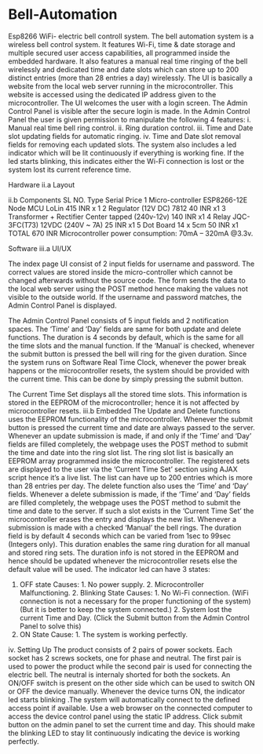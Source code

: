 # Bell-Automation
Esp8266 WiFi- electric bell controll system.
The bell automation system is a wireless bell control system. It features Wi-Fi,       time & date storage and multiple secured user access capabilities, all programmed inside the embedded hardware. It also features a manual real time ringing of the bell wirelessly and dedicated time and date slots which can store up to 200 distinct entries                    (more than 28 entries a day) wirelessly. 
	The UI is basically a website from the local web server running in the microcontroller. This website is accessed using the dedicated IP address given to the microcontroller.        The UI welcomes the user with a login screen. The Admin Control Panel is visible after the secure login is made. In the Admin Control Panel the user is given permission to manipulate the following 4 features: 
i.	Manual real time bell ring control. 
ii.	Ring duration control.
iii.	Time and Date slot updating fields for automatic ringing.
iv.	Time and Date slot removal fields for removing each updated slots.
The system also includes a led indicator which will be lit continuously if everything is working fine. If the led starts blinking, this indicates either the Wi-Fi connection is lost or the system lost its current reference time.

Hardware
ii.a Layout
                                                                              


ii.b Components
SL
NO.	  Type	 Serial	Price 
1	Micro-controller	ESP8266-12E Node MCU LoLin	415 INR x 1
2	Regulator (12V DC)	7812	40   INR  x1
3	Transformer + Rectifier	Center tapped (240v-12v)	140 INR  x1
4	Relay	JQC-3FC(T73) 12VDC (240V ~ 7A)	25   INR  x1
5	Dot Board	14 x 5cm	 50  INR  x1
									TOTAL       670 INR
  	Microcontroller power consumption: 70mA – 320mA @3.3v.




Software
iii.a UI/UX

The index page UI consist of 2 input fields for username and password. The correct values are stored inside the micro-controller which cannot be changed afterwards without the source code.
The form sends the data to the local web server using the POST method hence making the values not visible to the outside world. If the username and password matches, the Admin Control Panel is displayed. 




The Admin Control Panel consists of 5 input fields and 2 notification spaces. The ‘Time’ and ‘Day’ fields are same for both update and delete functions. The duration is              4 seconds by default, which is the same for all the time slots and the manual function. If the ‘Manual’ is checked, whenever the submit button is pressed the bell will ring for the given duration. Since the system runs on Software Real Time Clock, whenever the power break happens or the microcontroller resets, the system should be provided with the current time. This can be done by simply pressing the submit button.

The Current Time Set displays all the stored time slots. This information is stored in the EEPROM of the microcontroller; hence it is not affected by microcontroller resets.
iii.b Embedded
	The Update and Delete functions uses the EEPROM functionality of the microcontroller. Whenever the submit button is pressed the current time and date are always passed to the server. Whenever an update submission is made, if and only if the ‘Time’ and ‘Day’ fields are filled completely, the webpage uses the POST method to submit the time and date into the ring slot list. The ring slot list is basically an EEPROM array programmed inside the microcontroller. The registered sets are displayed to the user via the ‘Current Time Set’ section using AJAX script hence it’s a live list. The list can have up to 200 entries which is more than 28 entries per day.
	The delete function also uses the ‘Time’ and ‘Day’ fields. Whenever a delete submission is made, if the ‘Time’ and ‘Day’ fields are filled completely, the webpage uses the POST method to submit the time and date to the server. If such a slot exists in the ‘Current Time Set’ the microcontroller erases the entry and displays the new list.
	Whenever a submission is made with a checked ‘Manual’ the bell rings. The duration field is by default 4 seconds which can be varied from 1sec to 99sec (Integers only). This duration enables the same ring duration for all manual and stored ring sets. The duration info is not stored in the EEPROM and hence should be updated whenever the microcontroller resets else the default value will be used.
	The indicator led can have 3 states:
1.	OFF state
Causes: 1. No power supply.
	         	    2. Microcontroller Malfunctioning.
	2. Blinking State
		Causes: 1. No Wi-Fi connection.
				(WiFi connection is not a necessary for the proper functioning of the system)
				(But it is better to keep the system connected.)
		               2. System lost the current Time and Day.
           (Click the Submit button from the Admin Control Panel to solve this)
2.	ON State
     Cause:   1. The system is working perfectly.




iv. Setting Up
	The product consists of 2 pairs of power sockets. Each socket has 2 screws sockets, one for phase and neutral. The first pair is used to power the product while the second pair is used for connecting the electric bell. The neutral is internaly shorted for both the sockets.
 An ON/OFF switch is present on the other side which can be used to switch ON or OFF the device manually.
Whenever the device turns ON, the indicator led starts blinking .The system will automatically connect to the defined access point if available. Use a web browser on the connected computer to access the device control panel using the static IP address. Click submit button on the admin panel to set the current time and day. This should make the blinking LED to stay lit continuously indicating the device is working perfectly. 
